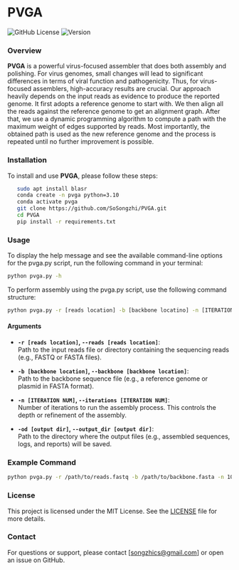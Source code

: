 # PVGA

![GitHub License](https://img.shields.io/github/license/yourusername/yourrepository)
![Version](https://img.shields.io/badge/version-1.0-blue)

### Overview
**PVGA** is a powerful virus-focused assembler that does both assembly and polishing. For virus genomes, small changes will lead to significant differences in terms of viral function and pathogenicity.  Thus, for virus-focused assemblers, high-accuracy results are crucial. Our approach heavily depends on the input reads as evidence to produce the reported genome. It first adopts a reference genome to start with.  We then align all the reads against the reference genome to get an alignment graph. After that, we use a dynamic programming algorithm to compute a path with the maximum weight of edges supported by reads. Most importantly, the obtained path is used as the new reference genome and the process is repeated until no further improvement is possible. 


### Installation
To install and use **PVGA**, please follow these steps:

```bash
   sudo apt install blasr
   conda create -n pvga python=3.10
   conda activate pvga
   git clone https://github.com/SoSongzhi/PVGA.git
   cd PVGA
   pip install -r requirements.txt

   ``` 

### Usage

To display the help message and see the available command-line options for the pvga.py script, run the following command in your terminal:
```bash
python pvga.py -h
```

To perform assembly using the pvga.py script, use the following command structure:

```bash
python pvga.py -r [reads location] -b [backbone locatino] -n [ITERATION NUM] -od [output dir]
```
#### Arguments

- **`-r [reads location]`, `--reads [reads location]`**:  
  Path to the input reads file or directory containing the sequencing reads (e.g., FASTQ or FASTA files).

- **`-b [backbone location]`, `--backbone [backbone location]`**:  
  Path to the backbone sequence file (e.g., a reference genome or plasmid in FASTA format).

- **`-n [ITERATION NUM]`, `--iterations [ITERATION NUM]`**:  
  Number of iterations to run the assembly process. This controls the depth or refinement of the assembly.

- **`-od [output dir]`, `--output_dir [output dir]`**:  
  Path to the directory where the output files (e.g., assembled sequences, logs, and reports) will be saved.


### Example Command
```bash
python pvga.py -r /path/to/reads.fastq -b /path/to/backbone.fasta -n 10 -od /path/to/output_dir
```


### License
This project is licensed under the MIT License. See the [LICENSE](LICENSE) file for more details.

### Contact
For questions or support, please contact [songzhics@gmail.com] or open an issue on GitHub.
```



